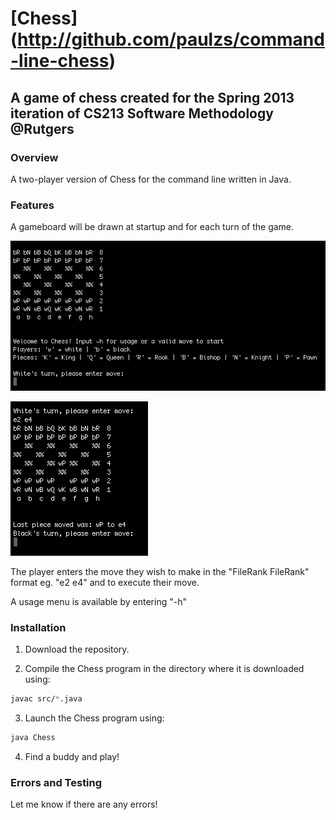 [Chess] (http://github.com/paulzs/command-line-chess)
=====================================================
A game of chess created for the Spring 2013 iteration of CS213 Software Methodology @Rutgers
----------------------------------------------------------------------------------------------------------

### Overview
A two-player version of Chess for the command line written in Java.

### Features
A gameboard will be drawn at startup and for each turn of the game. 

![Chess Welcome](chess2.png)

![Chess Turn](chess1.png)

The player enters the move they wish to make in the "FileRank FileRank" format eg. "e2 e4" and <ENTER> to execute their move.

A usage menu is available by entering "-h" <ENTER>

### Installation

1) Download the repository.

2) Compile the Chess program in the directory where it is downloaded using:

```bash
javac src/*.java
```

3) Launch the Chess program using:

```bash
java Chess
```

4) Find a buddy and play!

### Errors and Testing

Let me know if there are any errors!
